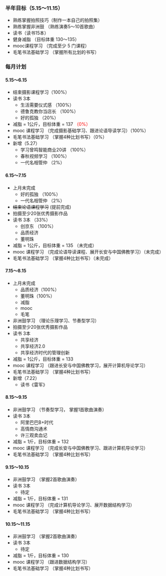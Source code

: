 ### 半年目标（5.15～11.15）
* 熟练掌握拍照技巧（制作一本自己的拍照集）
* 熟练掌握非洲鼓 （熟练演奏5～10首歌曲）
* 读书（读书15本）
* 健身减脂 （目标体重 130～135）
* mooc课程学习 （完成至少 5 门课程）
* 毛笔书法基础学习 （掌握所有比划的书写）


### 每月计划
#### 5.15～6.15
* 结束摄影课程学习（100%）
* 读书 3本
	* 生活需要仪式感 （100%）
	* 德鲁克教你当店长 （100%）
	* 好的孤独 （20%）
* 减脂 = 1公斤，目标体重 = 137 <font color=#FF0000>（0%）</font>
* mooc 课程学习 （完成摄影基础学习、跟进论语导读学习）（100%）
* 毛笔书法基础学习 （掌握4种比划书写）（0%）
* 新增（5.27）
	* 学习曾鸣智能商业20讲 （100%）
	* 春秋视频学习 （100%）
	* 一代名相管仲 （2%）

#### 6.15～7.15
* 上月未完成
	* 好的孤独 （100%）
	* 一代名相管仲 （2%）
* ~~结束论语课程学习~~ (提前完成)
* 拍摄至少20张优秀摄影作品
* 读书 3本 （33%）
	* 创京东 （100%）
	* 品质经济
	* 董明珠
* 减脂 = 1公斤，目标体重 = 135 （未完成）
* mooc 课程学习 （完成论语导读课程、展开长安与中国佛教学习）（未完成）
* 毛笔书法基础学习 （掌握4种比划书写）（未完成）

#### 7.15～8.15
* 上月未完成
	* 品质经济（100%）
	* 董明珠（100%）
	* 减脂
	* mooc
	* 毛笔
* 非洲鼓学习 （理论乐理学习、节奏型学习）
* 拍摄至少20张优秀摄影作品
* 读书 3本
	* 共享经济
	* 共享经济2.0
	* 共享经济时代的管理创新
* 减脂 = 1公斤，目标体重 = 133
* mooc 课程学习 （跟进长安与中国佛教学习，展开计算机导论学习）
* 毛笔书法基础学习 （掌握4种比划书写）
* 新增（7.22）
	* 读书《雷军》

#### 8.15～9.15
* 非洲鼓学习 （节奏型学习， 掌握1首歌曲演奏）
* 读书 3本
	* 阿里巴巴B+时代
	* 高情商沟通术
	* 许三观卖血记
* 减脂 = 1斤，目标体重 = 132
* mooc 课程学习 （完成长安与中国佛教学习、跟进计算机导论学习）
* 毛笔书法基础学习 （掌握4种比划书写）

#### 9.15～10.15
* 非洲鼓学习 （掌握2首歌曲演奏）
* 读书 3本
	* 待定
* 减脂 = 1斤，目标体重 = 131
* mooc 课程学习 （完成计算机导论学习、展开数据结构学习）
* 毛笔书法基础学习 （掌握4种比划书写）

#### 10.15～11.15
* 非洲鼓学习 （掌握2首歌曲演奏）
* 读书 3本
	* 待定
* 减脂 = 1斤，目标体重 = 130
* mooc 课程学习 （跟进数据结构学习）
* 毛笔书法基础学习 （掌握4种比划书写）
